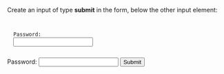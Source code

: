 Create an input of type **submit** in the form, below the other input element:

<Editor lang="html" type="exercise">
<code>
<form>
  <label>Password: </label>
  <input type="password">
</form>
</code>

<solution>
<form>
  <label>Password: </label>
  <input type="password">
  <input type="submit">
</form>
</solution>
</Editor>